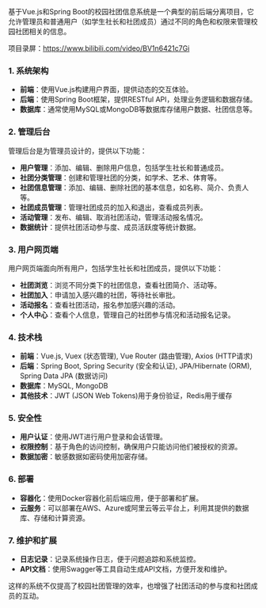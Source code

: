 ﻿基于Vue.js和Spring Boot的校园社团信息系统是一个典型的前后端分离项目，它允许管理员和普通用户（如学生社长和社团成员）通过不同的角色和权限来管理校园社团相关的信息。

项目录屏：https://www.bilibili.com/video/BV1n6421c7Gi

### 1. 系统架构

- **前端**：使用Vue.js构建用户界面，提供动态的交互体验。
- **后端**：使用Spring Boot框架，提供RESTful API，处理业务逻辑和数据存储。
- **数据库**：通常使用MySQL或MongoDB等数据库存储用户数据、社团信息等。

### 2. 管理后台

管理后台是为管理员设计的，提供以下功能：

- **用户管理**：添加、编辑、删除用户信息，包括学生社长和普通成员。
- **社团分类管理**：创建和管理社团的分类，如学术、艺术、体育等。
- **社团信息管理**：添加、编辑、删除社团的基本信息，如名称、简介、负责人等。
- **社团成员管理**：管理社团成员的加入和退出，查看成员列表。
- **活动管理**：发布、编辑、取消社团活动，管理活动报名情况。
- **数据统计**：提供社团活动参与度、成员活跃度等统计数据。

### 3. 用户网页端

用户网页端面向所有用户，包括学生社长和社团成员，提供以下功能：

- **社团浏览**：浏览不同分类下的社团信息，查看社团简介、活动等。
- **社团加入**：申请加入感兴趣的社团，等待社长审批。
- **活动报名**：查看社团活动，报名参加感兴趣的活动。
- **个人中心**：查看个人信息，管理自己的社团参与情况和活动报名记录。

### 4. 技术栈

- **前端**：Vue.js, Vuex (状态管理), Vue Router (路由管理), Axios (HTTP请求)
- **后端**：Spring Boot, Spring Security (安全和认证), JPA/Hibernate (ORM), Spring Data JPA (数据访问)
- **数据库**：MySQL, MongoDB
- **其他技术**：JWT (JSON Web Tokens)用于身份验证，Redis用于缓存

### 5. 安全性

- **用户认证**：使用JWT进行用户登录和会话管理。
- **权限控制**：基于角色的访问控制，确保用户只能访问他们被授权的资源。
- **数据加密**：敏感数据如密码使用加密存储。

### 6. 部署

- **容器化**：使用Docker容器化前后端应用，便于部署和扩展。
- **云服务**：可以部署在AWS、Azure或阿里云等云平台上，利用其提供的数据库、存储和计算资源。

### 7. 维护和扩展

- **日志记录**：记录系统操作日志，便于问题追踪和系统监控。
- **API文档**：使用Swagger等工具自动生成API文档，方便开发和维护。

这样的系统不仅提高了校园社团管理的效率，也增强了社团活动的参与度和社团成员的互动。